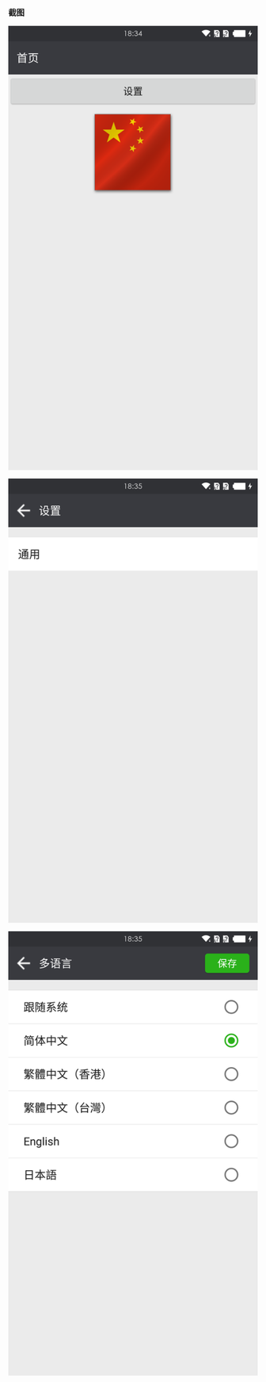 ### 截图

![](/screenshot/device-2017-02-24-183509.png)

![](/screenshot/device-2017-02-24-183537.png)

![](/screenshot/device-2017-02-24-183554.png)
